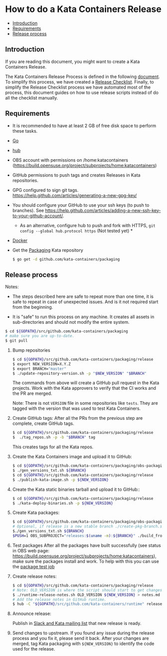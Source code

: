 # How to do a Kata Containers Release

* [Introduction](#introduction)
* [Requirements](#requirements)
* [Release process](#release-process)

## Introduction

If you are reading this document, you might want to create a Kata Containers
Release.

The Kata Containers Release Process is defined in the following
[document][release-process-definition]. To simplify this process, we have
created a [Release Checklist][release-checklist]. Finally, to simplify the
Release Checklist process we have automated most of the process, this document
guides on how to use release scripts instead of do all the checklist manually.

## Requirements

- It is recommended to have at least 2 GB of free disk space to perform these tasks.

- [Go][install-go-kata]

- [hub](https://github.com/github/hub)

- OBS account with permissions on /home:katacontainers (https://build.opensuse.org/project/subprojects/home:katacontainers)

- GitHub permissions to push tags and creates Releases in Kata repositories.

- GPG configured to sign git tags. https://help.github.com/articles/generating-a-new-gpg-key/

- You should configure your GitHub to use your ssh keys (to push to branches). See https://help.github.com/articles/adding-a-new-ssh-key-to-your-github-account/.
    * As an alternative, configure hub to push and fork with HTTPS, `git config --global hub.protocol https` (Not tested yet) *

- [Docker](https://docs.docker.com/install/)

- Get the [Packaging](https://github.com/kata-containers/packaging) Kata repository

  ```bash
  $ go get -d github.com/kata-containers/packaging
  ```

## Release process

Notes:

- The steps described here are safe to repeat more than one time, it is safe to
  repeat in case of unexpected issues. And is it not required start from the
  beginning.


- It is "safe" to run this process on any machine. It creates all assets in
  sub-directories and should not modify the entire system.

```bash
$ cd ${GOPATH}/src/github.com/kata-containers/packaging
# make sure you are up-to-date.
$ git pull
```
1. Bump repositories
   ```bash
   $ cd ${GOPATH}/src/github.com/kata-containers/packaging/release
   $ export NEW_VERSION=X.Y.Z
   $ export BRANCH="master"
   $ ./update-repository-version.sh -p "$NEW_VERSION" "$BRANCH"
   ```
   The commands from above will create a GitHub pull request in the Kata projects.
   Work with the Kata approvers to verify that the CI works and the PR are merged.
 
   Note: There is not `VERSION` file in some repositories like `tests`. They are
   tagged with the version that was used to test Kata Containers.
 
2. Create GitHub tags:
   After all the PRs from the previous step are complete, create GitHub tags.
   ```bash
   $ cd ${GOPATH}/src/github.com/kata-containers/packaging/release
   $  ./tag_repos.sh -p -b "$BRANCH" tag
   ```
   This creates tags for all the Kata repos.
 
3. Create the Kata Containers image and upload it to GitHub:
   ```bash
   $ cd ${GOPATH}/src/github.com/kata-containers/packaging/obs-packaging
   $ ./gen_versions_txt.sh ${BRANCH}
   $ cd ${GOPATH}/src/github.com/kata-containers/packaging/release
   $ ./publish-kata-image.sh -p ${NEW_VERSION}
   ```
 
4. Create the Kata static binaries tarball and upload it to GitHub::
   ```bash
   $ cd ${GOPATH}/src/github.com/kata-containers/packaging/release
   $ ./kata-deploy-binaries.sh -p ${NEW_VERSION}
   ```
 
5. Create Kata packages:
   ```bash
   $ cd ${GOPATH}/src/github.com/kata-containers/packaging/obs-packaging
   # Optional, if release is a new stable branch ./create-pkg-branch.sh ${BRANCH}
   $./gen_versions_txt.sh ${BRANCH}
   $PUSH=1 OBS_SUBPROJECT="releases:$(uname -m):${BRANCH}" ./build_from_docker.sh ${NEW_VERSION}
   ```

6. Test packages
After all the packages have built successfully (see status in OBS web page: https://build.opensuse.org/project/subprojects/home:katacontainers),
make sure the packages install and work. To help with this you can use the [package test job](http://jenkins.katacontainers.io/job/package-release-testing)

 
7. Create release notes:
   ```bash
   $ cd ${GOPATH}/src/github.com/kata-containers/packaging/release
   # Note: OLD_VERSION is where the script should start to get changes.
   $ ./runtime-release-notes.sh OLD_VERSION ${NEW_VERSION} > notes.md
   # Add the release notes in GitHub runtime.
   $ hub -C "${GOPATH}/src/github.com/kata-containers/runtime" release edit -F notes.md "${NEW_VERSION}"
   ```
 
7. Announce release:

   Publish in [Slack and Kata mailing list][join-us-kata] that new release is ready.

8. Send changes to upstream.
If you found any issue during the release process and you fix it, please send it back.
After your changes are merged, tag Kata packaging with `${NEW_VERSION}` to identify the code used for the release.


[release-process-definition]: https://github.com/kata-containers/documentation/blob/master/Releases.md
[release-checklist]: https://github.com/kata-containers/documentation/blob/master/Release-Checklist.md
[join-us-kata]: https://github.com/kata-containers/community#join-us
[install-go-kata]: https://github.com/kata-containers/documentation/blob/master/Developer-Guide.md#requirements-to-build-individual-components

